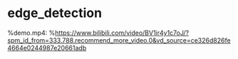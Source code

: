 # edge_detection
%demo.mp4:
%https://www.bilibili.com/video/BV1ir4y1c7oJ/?spm_id_from=333.788.recommend_more_video.0&vd_source=ce326d826fe4664e0244987e20661adb

